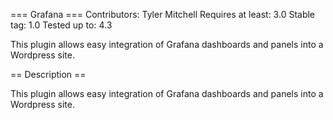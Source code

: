 === Grafana ===
Contributors: Tyler Mitchell
Requires at least: 3.0
Stable tag: 1.0
Tested up to: 4.3

This plugin allows easy integration of Grafana dashboards and panels into a Wordpress site.

== Description ==

This plugin allows easy integration of Grafana dashboards and panels into a Wordpress site.
